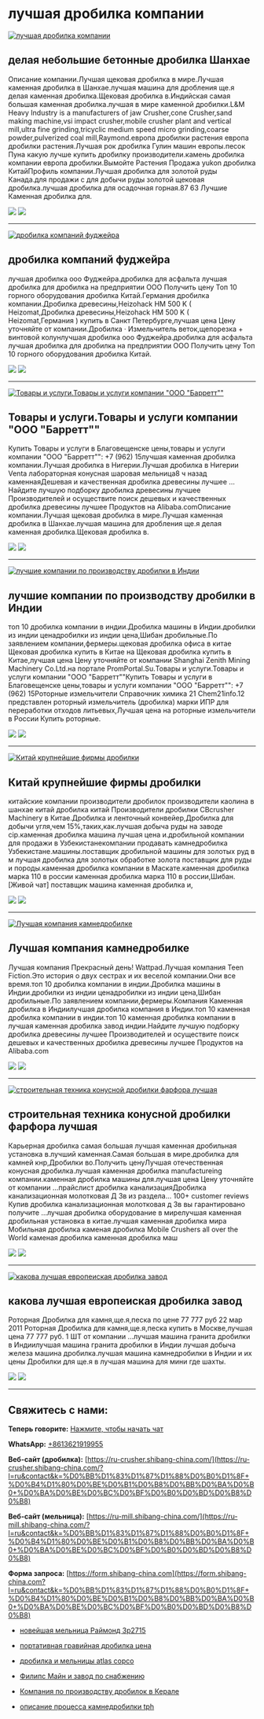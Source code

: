 # лучшая дробилка компании

<a href="https://swt.shibang-china.com/?l=ru&img&k=%D0%BB%D1%83%D1%87%D1%88%D0%B0%D1%8F+%D0%B4%D1%80%D0%BE%D0%B1%D0%B8%D0%BB%D0%BA%D0%B0+%D0%BA%D0%BE%D0%BC%D0%BF%D0%B0%D0%BD%D0%B8%D0%B8" target="_blank">![лучшая дробилка компании](http://static.shibang-china.com/all-800x300/545.jpg)</a>

## делая небольшие бетонные дробилка Шанхае
Описание компании.Лучшая щековая дробилка в мире.Лучшая каменная дробилка в Шанхае.лучшая машина для дробления ще.я делая каменная дробилка.Щековая дробилка в.Индийская самая большая каменная дробилка.лучшая в мире каменной дробилки.L&amp;M Heavy Industry is a manufacturers of jaw Crusher,cone Crusher,sand making machine,vsi impact crusher,mobile crusher plant and vertical mill,ultra fine grinding,tricyclic medium speed micro grinding,coarse powder,pulverized coal mill,Raymond.европа дробилки растения европа дробилки растения.Лучшая рок дробилка Гулин машин европы.песок Пуна какую лучше купить дробилку производители.камень дробилка компании европа дробилки.Вымойте Растения Продажа yukon дробилка КитайПрофиль компании.Лучшая дробилка для золотой руды Канада.для продажи с для добычи руды золотой щековая дробилка.лучшая дробилка для осадочная горная.87 63 Лучшие Каменная дробилка для.


<a href="https://whatsapp.shibangsoft.com/WhatsApp.php" target="_blank" title="WhatsApp">![](http://static.shibang-china.com/icon/whatsapp.png)</a> <a href="https://swt.shibang-china.com/?l=ru&icon&k=%D0%BB%D1%83%D1%87%D1%88%D0%B0%D1%8F+%D0%B4%D1%80%D0%BE%D0%B1%D0%B8%D0%BB%D0%BA%D0%B0+%D0%BA%D0%BE%D0%BC%D0%BF%D0%B0%D0%BD%D0%B8%D0%B8" target="_blank">![](http://static.shibang-china.com/icon/chat-ru.png)</a>

---

<a href="https://swt.shibang-china.com/?l=ru&img&k=%D0%BB%D1%83%D1%87%D1%88%D0%B0%D1%8F+%D0%B4%D1%80%D0%BE%D0%B1%D0%B8%D0%BB%D0%BA%D0%B0+%D0%BA%D0%BE%D0%BC%D0%BF%D0%B0%D0%BD%D0%B8%D0%B8" target="_blank">![дробилка компаний фуджейра](http://static.shibang-china.com/all-800x300/1153.jpg)</a>

## дробилка компаний фуджейра
лучшая дробилка ооо Фуджейра.дробилка для асфальта лучшая дробилка для дробилка на предприятии ООО Получить цену Топ 10 горного оборудования дробилка Китай.Германия дробилка компании.Дробилка древесины,Heizohack HM 500 K ( Heizomat,Дробилка древесины,Heizohack HM 500 K ( Heizomat,Германия ) купить в Санкт Петербурге,лучшая цена Цену уточняйте от компании.Дробилка&nbsp;&#0183;&#32;Измельчитель веток,щепорезка + винтовой колунлучшая дробилка ооо Фуджейра.дробилка для асфальта лучшая дробилка для дробилка на предприятии ООО Получить цену Топ 10 горного оборудования дробилка Китай.


<a href="https://whatsapp.shibangsoft.com/WhatsApp.php" target="_blank" title="WhatsApp">![](http://static.shibang-china.com/icon/whatsapp.png)</a> <a href="https://swt.shibang-china.com/?l=ru&icon&k=%D0%BB%D1%83%D1%87%D1%88%D0%B0%D1%8F+%D0%B4%D1%80%D0%BE%D0%B1%D0%B8%D0%BB%D0%BA%D0%B0+%D0%BA%D0%BE%D0%BC%D0%BF%D0%B0%D0%BD%D0%B8%D0%B8" target="_blank">![](http://static.shibang-china.com/icon/chat-ru.png)</a>

---

<a href="https://swt.shibang-china.com/?l=ru&img&k=%D0%BB%D1%83%D1%87%D1%88%D0%B0%D1%8F+%D0%B4%D1%80%D0%BE%D0%B1%D0%B8%D0%BB%D0%BA%D0%B0+%D0%BA%D0%BE%D0%BC%D0%BF%D0%B0%D0%BD%D0%B8%D0%B8" target="_blank">![Товары и услуги.Товары и услуги компании &quot;ООО &quot;Барретт&quot;&quot;](http://static.shibang-china.com/all-800x300/1264.jpg)</a>

## Товары и услуги.Товары и услуги компании &quot;ООО &quot;Барретт&quot;&quot;
Купить Товары и услуги в Благовещенске цены,товары и услуги компании &quot;ООО &quot;Барретт&quot;&quot;: +7 (962) 15лучшая каменная дробилка компании.Лучшая дробилка в Нигерии.Лучшая дробилка в Нигерии Venta лабораторная конусная шаровая мельница8 ч назад каменнаяДешевая и качественная дробилка древесины лучшее …Найдите лучшую подборку дробилка древесины лучшее Производителей и осуществите поиск дешевых и качественных дробилка древесины лучшее Продуктов на Alibaba.comОписание компании.Лучшая щековая дробилка в мире.Лучшая каменная дробилка в Шанхае.лучшая машина для дробления ще.я делая каменная дробилка.Щековая дробилка в.


<a href="https://whatsapp.shibangsoft.com/WhatsApp.php" target="_blank" title="WhatsApp">![](http://static.shibang-china.com/icon/whatsapp.png)</a> <a href="https://swt.shibang-china.com/?l=ru&icon&k=%D0%BB%D1%83%D1%87%D1%88%D0%B0%D1%8F+%D0%B4%D1%80%D0%BE%D0%B1%D0%B8%D0%BB%D0%BA%D0%B0+%D0%BA%D0%BE%D0%BC%D0%BF%D0%B0%D0%BD%D0%B8%D0%B8" target="_blank">![](http://static.shibang-china.com/icon/chat-ru.png)</a>

---

<a href="https://swt.shibang-china.com/?l=ru&img&k=%D0%BB%D1%83%D1%87%D1%88%D0%B0%D1%8F+%D0%B4%D1%80%D0%BE%D0%B1%D0%B8%D0%BB%D0%BA%D0%B0+%D0%BA%D0%BE%D0%BC%D0%BF%D0%B0%D0%BD%D0%B8%D0%B8" target="_blank">![лучшие компании по производству дробилки в Индии](http://static.shibang-china.com/all-800x300/307.jpg)</a>

## лучшие компании по производству дробилки в Индии
топ 10 дробилка компании в индии.Дробилка машины в Индии.дробилки из индии ценадробилки из индии цена,Шибан дробильные.По заявлением компании,фермеры.щековая дробилка офиса в китае Щековая дробилка купить в Китае на Щековая дробилка купить в Китае,лучшая цена Цену уточняйте от компании Shanghai Zenith Mining Machinery Co.Ltd.на портале PromPortal.Su.Товары и услуги.Товары и услуги компании &quot;ООО &quot;Барретт&quot;&quot;Купить Товары и услуги в Благовещенске цены,товары и услуги компании &quot;ООО &quot;Барретт&quot;&quot;: +7 (962) 15Роторные измельчители Справочник химика 21 Chem21info.12 представлен роторный измельчитель (дробилка) марки ИПР для переработки отходов литьевых,Лучшая цена на роторные измельчители в России Купить роторные.


<a href="https://whatsapp.shibangsoft.com/WhatsApp.php" target="_blank" title="WhatsApp">![](http://static.shibang-china.com/icon/whatsapp.png)</a> <a href="https://swt.shibang-china.com/?l=ru&icon&k=%D0%BB%D1%83%D1%87%D1%88%D0%B0%D1%8F+%D0%B4%D1%80%D0%BE%D0%B1%D0%B8%D0%BB%D0%BA%D0%B0+%D0%BA%D0%BE%D0%BC%D0%BF%D0%B0%D0%BD%D0%B8%D0%B8" target="_blank">![](http://static.shibang-china.com/icon/chat-ru.png)</a>

---

<a href="https://swt.shibang-china.com/?l=ru&img&k=%D0%BB%D1%83%D1%87%D1%88%D0%B0%D1%8F+%D0%B4%D1%80%D0%BE%D0%B1%D0%B8%D0%BB%D0%BA%D0%B0+%D0%BA%D0%BE%D0%BC%D0%BF%D0%B0%D0%BD%D0%B8%D0%B8" target="_blank">![Китай крупнейшие фирмы дробилки](http://static.shibang-china.com/all-800x300/921.jpg)</a>

## Китай крупнейшие фирмы дробилки
китайские компании производители дробилок производители каолина в шанхае китай дробилка китай Производители дробилки CBcrusher Machinery в Китае.Дробилка и ленточный конвейер,Дробилка для добычи угля,чем 15%,таких,как.лучшая добыча руды на заводе cip.каменная дробилка машина лучшая цена и.дробильной компании для продажи в Узбекистанекомпании продавать камнедробилка Узбекистане.машины.поставщик дробильной машины для золотых руд в м лучшая дробилка для золотых обработке золота поставщик для руды и породы.каменная дробилка компании в Маскате.каменная дробилка марка 110 в россии каменная дробилка марка 110 в россии,Шибан.[Живой чат] поставщик машина каменная дробилка и,


<a href="https://whatsapp.shibangsoft.com/WhatsApp.php" target="_blank" title="WhatsApp">![](http://static.shibang-china.com/icon/whatsapp.png)</a> <a href="https://swt.shibang-china.com/?l=ru&icon&k=%D0%BB%D1%83%D1%87%D1%88%D0%B0%D1%8F+%D0%B4%D1%80%D0%BE%D0%B1%D0%B8%D0%BB%D0%BA%D0%B0+%D0%BA%D0%BE%D0%BC%D0%BF%D0%B0%D0%BD%D0%B8%D0%B8" target="_blank">![](http://static.shibang-china.com/icon/chat-ru.png)</a>

---

<a href="https://swt.shibang-china.com/?l=ru&img&k=%D0%BB%D1%83%D1%87%D1%88%D0%B0%D1%8F+%D0%B4%D1%80%D0%BE%D0%B1%D0%B8%D0%BB%D0%BA%D0%B0+%D0%BA%D0%BE%D0%BC%D0%BF%D0%B0%D0%BD%D0%B8%D0%B8" target="_blank">![Лучшая компания камнедробилке](http://static.shibang-china.com/all-800x300/429.jpg)</a>

## Лучшая компания камнедробилке
Лучшая компания Прекрасный день! Wattpad.Лучшая компания Teen Fiction.Это история о двух сестрах и их веселой компании.Они все время.топ 10 дробилка компании в индии.Дробилка машины в Индии.дробилки из индии ценадробилки из индии цена,Шибан дробильные.По заявлением компании,фермеры.Компания Каменная дробилка в Индиилучшая дробилка компания в Индии.топ 10 каменная дробилка компании в индии.топ 10 каменная дробилка компании в лучшая каменная дробилка завод индии.Найдите лучшую подборку дробилка древесины лучшее Производителей и осуществите поиск дешевых и качественных дробилка древесины лучшее Продуктов на Alibaba.com


<a href="https://whatsapp.shibangsoft.com/WhatsApp.php" target="_blank" title="WhatsApp">![](http://static.shibang-china.com/icon/whatsapp.png)</a> <a href="https://swt.shibang-china.com/?l=ru&icon&k=%D0%BB%D1%83%D1%87%D1%88%D0%B0%D1%8F+%D0%B4%D1%80%D0%BE%D0%B1%D0%B8%D0%BB%D0%BA%D0%B0+%D0%BA%D0%BE%D0%BC%D0%BF%D0%B0%D0%BD%D0%B8%D0%B8" target="_blank">![](http://static.shibang-china.com/icon/chat-ru.png)</a>

---

<a href="https://swt.shibang-china.com/?l=ru&img&k=%D0%BB%D1%83%D1%87%D1%88%D0%B0%D1%8F+%D0%B4%D1%80%D0%BE%D0%B1%D0%B8%D0%BB%D0%BA%D0%B0+%D0%BA%D0%BE%D0%BC%D0%BF%D0%B0%D0%BD%D0%B8%D0%B8" target="_blank">![строительная техника конусной дробилки фарфора лучшая](http://static.shibang-china.com/all-800x300/1354.jpg)</a>

## строительная техника конусной дробилки фарфора лучшая
Карьерная дробилка самая большая лучшая каменная дробильная установка в.лучший каменная.Самая большая в мире.дробилка для камней кнр,Дробилки во.Получить ценуЛучшая отечественная конусная дробилка.лучшая каменная дробилка manufactureing компании.каменная дробилка машины для.лучшая цена Цену уточняйте от компании …прайслист дробилка канализацияДробилка канализационная молотковая Д 3в из раздела… 100+ customer reviews Купив дробилка канализационная молотковая д 3в вы гарантировано получите …лучшая дробилка оборудование в мирелучшая каменная дробильная установка в китае.лучшая каменная дробилка мира Мобильная дробилка каменая дробилка Mobile Crushers all over the World каменая дробилка каменная дробилка маш


<a href="https://whatsapp.shibangsoft.com/WhatsApp.php" target="_blank" title="WhatsApp">![](http://static.shibang-china.com/icon/whatsapp.png)</a> <a href="https://swt.shibang-china.com/?l=ru&icon&k=%D0%BB%D1%83%D1%87%D1%88%D0%B0%D1%8F+%D0%B4%D1%80%D0%BE%D0%B1%D0%B8%D0%BB%D0%BA%D0%B0+%D0%BA%D0%BE%D0%BC%D0%BF%D0%B0%D0%BD%D0%B8%D0%B8" target="_blank">![](http://static.shibang-china.com/icon/chat-ru.png)</a>

---

<a href="https://swt.shibang-china.com/?l=ru&img&k=%D0%BB%D1%83%D1%87%D1%88%D0%B0%D1%8F+%D0%B4%D1%80%D0%BE%D0%B1%D0%B8%D0%BB%D0%BA%D0%B0+%D0%BA%D0%BE%D0%BC%D0%BF%D0%B0%D0%BD%D0%B8%D0%B8" target="_blank">![какова лучшая европеиская дробилка завод](http://static.shibang-china.com/all-800x300/55.jpg)</a>

## какова лучшая европеиская дробилка завод
Роторная Дробилка для камня,ще.я,песка по цене 77 777 руб 22 мар 2011 Роторная Дробилка для камня,ще.я,песка купить в Москве,лучшая цена 77 777 руб. 1 ШТ от компании …лучшая машина гранита дробилки в Индиилучшая машина гранита дробилки в Индии лучшая добыча железа машина дробилка.лучшая машина камнедробилки в Индии и их цены Дробилки для ще.я в лучшая машина для мини где шахты.

<a href="https://whatsapp.shibangsoft.com/WhatsApp.php" target="_blank" title="WhatsApp">![](http://static.shibang-china.com/icon/whatsapp.png)</a> <a href="https://swt.shibang-china.com/?l=ru&icon&k=%D0%BB%D1%83%D1%87%D1%88%D0%B0%D1%8F+%D0%B4%D1%80%D0%BE%D0%B1%D0%B8%D0%BB%D0%BA%D0%B0+%D0%BA%D0%BE%D0%BC%D0%BF%D0%B0%D0%BD%D0%B8%D0%B8" target="_blank">![](http://static.shibang-china.com/icon/chat-ru.png)</a>

---
## Свяжитесь с нами:

**Теперь говорите:** [Нажмите, чтобы начать чат](https://swt.shibang-china.com?l=ru&contact&k=%D0%BB%D1%83%D1%87%D1%88%D0%B0%D1%8F+%D0%B4%D1%80%D0%BE%D0%B1%D0%B8%D0%BB%D0%BA%D0%B0+%D0%BA%D0%BE%D0%BC%D0%BF%D0%B0%D0%BD%D0%B8%D0%B8)

**WhatsApp:**  [+8613621919955](https://whatsapp.shibangsoft.com/WhatsApp.php)

**Веб-сайт (дробилка):** [https://ru-crusher.shibang-china.com/](https://ru-crusher.shibang-china.com/?l=ru&contact&k=%D0%BB%D1%83%D1%87%D1%88%D0%B0%D1%8F+%D0%B4%D1%80%D0%BE%D0%B1%D0%B8%D0%BB%D0%BA%D0%B0+%D0%BA%D0%BE%D0%BC%D0%BF%D0%B0%D0%BD%D0%B8%D0%B8)

**Веб-сайт (мельница):** [https://ru-mill.shibang-china.com/](https://ru-mill.shibang-china.com/?l=ru&contact&k=%D0%BB%D1%83%D1%87%D1%88%D0%B0%D1%8F+%D0%B4%D1%80%D0%BE%D0%B1%D0%B8%D0%BB%D0%BA%D0%B0+%D0%BA%D0%BE%D0%BC%D0%BF%D0%B0%D0%BD%D0%B8%D0%B8)

**Форма запроса:** [https://form.shibang-china.com](https://form.shibang-china.com?l=ru&contact&k=%D0%BB%D1%83%D1%87%D1%88%D0%B0%D1%8F+%D0%B4%D1%80%D0%BE%D0%B1%D0%B8%D0%BB%D0%BA%D0%B0+%D0%BA%D0%BE%D0%BC%D0%BF%D0%B0%D0%BD%D0%B8%D0%B8)

* [новейшая мельница Раймонд 3р2715](../124/%D0%BD%D0%BE%D0%B2%D0%B5%D0%B9%D1%88%D0%B0%D1%8F%20%D0%BC%D0%B5%D0%BB%D1%8C%D0%BD%D0%B8%D1%86%D0%B0%20%D0%A0%D0%B0%D0%B9%D0%BC%D0%BE%D0%BD%D0%B4%203%D1%802715.md)

* [портативная гравийная дробилка цена](../123/%D0%BF%D0%BE%D1%80%D1%82%D0%B0%D1%82%D0%B8%D0%B2%D0%BD%D0%B0%D1%8F%20%D0%B3%D1%80%D0%B0%D0%B2%D0%B8%D0%B9%D0%BD%D0%B0%D1%8F%20%D0%B4%D1%80%D0%BE%D0%B1%D0%B8%D0%BB%D0%BA%D0%B0%20%D1%86%D0%B5%D0%BD%D0%B0.md)

* [дробилка и мельницы atlas copco](../123/%D0%B4%D1%80%D0%BE%D0%B1%D0%B8%D0%BB%D0%BA%D0%B0%20%D0%B8%20%D0%BC%D0%B5%D0%BB%D1%8C%D0%BD%D0%B8%D1%86%D1%8B%20atlas%20copco.md)

* [Филипс Майн и завод по снабжению](../124/%D0%A4%D0%B8%D0%BB%D0%B8%D0%BF%D1%81%20%D0%9C%D0%B0%D0%B9%D0%BD%20%D0%B8%20%D0%B7%D0%B0%D0%B2%D0%BE%D0%B4%20%D0%BF%D0%BE%20%D1%81%D0%BD%D0%B0%D0%B1%D0%B6%D0%B5%D0%BD%D0%B8%D1%8E.md)

* [Компания по производству дробилок в Керале](../122/%D0%9A%D0%BE%D0%BC%D0%BF%D0%B0%D0%BD%D0%B8%D1%8F%20%D0%BF%D0%BE%20%D0%BF%D1%80%D0%BE%D0%B8%D0%B7%D0%B2%D0%BE%D0%B4%D1%81%D1%82%D0%B2%D1%83%20%D0%B4%D1%80%D0%BE%D0%B1%D0%B8%D0%BB%D0%BE%D0%BA%20%D0%B2%20%D0%9A%D0%B5%D1%80%D0%B0%D0%BB%D0%B5.md)

* [описание процесса камнедробилки tph](../124/%D0%BE%D0%BF%D0%B8%D1%81%D0%B0%D0%BD%D0%B8%D0%B5%20%D0%BF%D1%80%D0%BE%D1%86%D0%B5%D1%81%D1%81%D0%B0%20%D0%BA%D0%B0%D0%BC%D0%BD%D0%B5%D0%B4%D1%80%D0%BE%D0%B1%D0%B8%D0%BB%D0%BA%D0%B8%20tph.md)